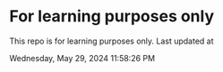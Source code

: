 # For learning purposes only
This repo is for learning purposes only.
Last updated at

Wednesday, May 29, 2024 11:58:26 PM

